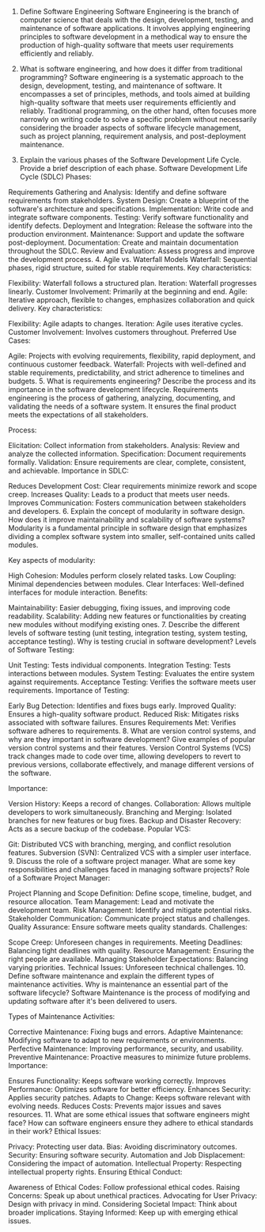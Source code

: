 1. Define Software Engineering
Software Engineering is the branch of computer science that deals with the design, development, testing, and maintenance of software applications. It involves applying engineering principles to software development in a methodical way to ensure the production of high-quality software that meets user requirements efficiently and reliably.

2. What is software engineering, and how does it differ from traditional programming?
Software engineering is a systematic approach to the design, development, testing, and maintenance of software. It encompasses a set of principles, methods, and tools aimed at building high-quality software that meets user requirements efficiently and reliably. Traditional programming, on the other hand, often focuses more narrowly on writing code to solve a specific problem without necessarily considering the broader aspects of software lifecycle management, such as project planning, requirement analysis, and post-deployment maintenance.

3. Explain the various phases of the Software Development Life Cycle. Provide a brief description of each phase.
Software Development Life Cycle (SDLC) Phases:

Requirements Gathering and Analysis: Identify and define software requirements from stakeholders.
System Design: Create a blueprint of the software's architecture and specifications.
Implementation: Write code and integrate software components.
Testing: Verify software functionality and identify defects.
Deployment and Integration: Release the software into the production environment.
Maintenance: Support and update the software post-deployment.
Documentation: Create and maintain documentation throughout the SDLC.
Review and Evaluation: Assess progress and improve the development process.
4. Agile vs. Waterfall Models
Waterfall: Sequential phases, rigid structure, suited for stable requirements. Key characteristics:

Flexibility: Waterfall follows a structured plan.
Iteration: Waterfall progresses linearly.
Customer Involvement: Primarily at the beginning and end.
Agile: Iterative approach, flexible to changes, emphasizes collaboration and quick delivery. Key characteristics:

Flexibility: Agile adapts to changes.
Iteration: Agile uses iterative cycles.
Customer Involvement: Involves customers throughout.
Preferred Use Cases:

Agile: Projects with evolving requirements, flexibility, rapid deployment, and continuous customer feedback.
Waterfall: Projects with well-defined and stable requirements, predictability, and strict adherence to timelines and budgets.
5. What is requirements engineering? Describe the process and its importance in the software development lifecycle.
Requirements engineering is the process of gathering, analyzing, documenting, and validating the needs of a software system. It ensures the final product meets the expectations of all stakeholders.

Process:

Elicitation: Collect information from stakeholders.
Analysis: Review and analyze the collected information.
Specification: Document requirements formally.
Validation: Ensure requirements are clear, complete, consistent, and achievable.
Importance in SDLC:

Reduces Development Cost: Clear requirements minimize rework and scope creep.
Increases Quality: Leads to a product that meets user needs.
Improves Communication: Fosters communication between stakeholders and developers.
6. Explain the concept of modularity in software design. How does it improve maintainability and scalability of software systems?
Modularity is a fundamental principle in software design that emphasizes dividing a complex software system into smaller, self-contained units called modules.

Key aspects of modularity:

High Cohesion: Modules perform closely related tasks.
Low Coupling: Minimal dependencies between modules.
Clear Interfaces: Well-defined interfaces for module interaction.
Benefits:

Maintainability: Easier debugging, fixing issues, and improving code readability.
Scalability: Adding new features or functionalities by creating new modules without modifying existing ones.
7. Describe the different levels of software testing (unit testing, integration testing, system testing, acceptance testing). Why is testing crucial in software development?
Levels of Software Testing:

Unit Testing: Tests individual components.
Integration Testing: Tests interactions between modules.
System Testing: Evaluates the entire system against requirements.
Acceptance Testing: Verifies the software meets user requirements.
Importance of Testing:

Early Bug Detection: Identifies and fixes bugs early.
Improved Quality: Ensures a high-quality software product.
Reduced Risk: Mitigates risks associated with software failures.
Ensures Requirements Met: Verifies software adheres to requirements.
8. What are version control systems, and why are they important in software development? Give examples of popular version control systems and their features.
Version Control Systems (VCS) track changes made to code over time, allowing developers to revert to previous versions, collaborate effectively, and manage different versions of the software.

Importance:

Version History: Keeps a record of changes.
Collaboration: Allows multiple developers to work simultaneously.
Branching and Merging: Isolated branches for new features or bug fixes.
Backup and Disaster Recovery: Acts as a secure backup of the codebase.
Popular VCS:

Git: Distributed VCS with branching, merging, and conflict resolution features.
Subversion (SVN): Centralized VCS with a simpler user interface.
9. Discuss the role of a software project manager. What are some key responsibilities and challenges faced in managing software projects?
Role of a Software Project Manager:

Project Planning and Scope Definition: Define scope, timeline, budget, and resource allocation.
Team Management: Lead and motivate the development team.
Risk Management: Identify and mitigate potential risks.
Stakeholder Communication: Communicate project status and challenges.
Quality Assurance: Ensure software meets quality standards.
Challenges:

Scope Creep: Unforeseen changes in requirements.
Meeting Deadlines: Balancing tight deadlines with quality.
Resource Management: Ensuring the right people are available.
Managing Stakeholder Expectations: Balancing varying priorities.
Technical Issues: Unforeseen technical challenges.
10. Define software maintenance and explain the different types of maintenance activities. Why is maintenance an essential part of the software lifecycle?
Software Maintenance is the process of modifying and updating software after it's been delivered to users.

Types of Maintenance Activities:

Corrective Maintenance: Fixing bugs and errors.
Adaptive Maintenance: Modifying software to adapt to new requirements or environments.
Perfective Maintenance: Improving performance, security, and usability.
Preventive Maintenance: Proactive measures to minimize future problems.
Importance:

Ensures Functionality: Keeps software working correctly.
Improves Performance: Optimizes software for better efficiency.
Enhances Security: Applies security patches.
Adapts to Change: Keeps software relevant with evolving needs.
Reduces Costs: Prevents major issues and saves resources.
11. What are some ethical issues that software engineers might face? How can software engineers ensure they adhere to ethical standards in their work?
Ethical Issues:

Privacy: Protecting user data.
Bias: Avoiding discriminatory outcomes.
Security: Ensuring software security.
Automation and Job Displacement: Considering the impact of automation.
Intellectual Property: Respecting intellectual property rights.
Ensuring Ethical Conduct:

Awareness of Ethical Codes: Follow professional ethical codes.
Raising Concerns: Speak up about unethical practices.
Advocating for User Privacy: Design with privacy in mind.
Considering Societal Impact: Think about broader implications.
Staying Informed: Keep up with emerging ethical issues.